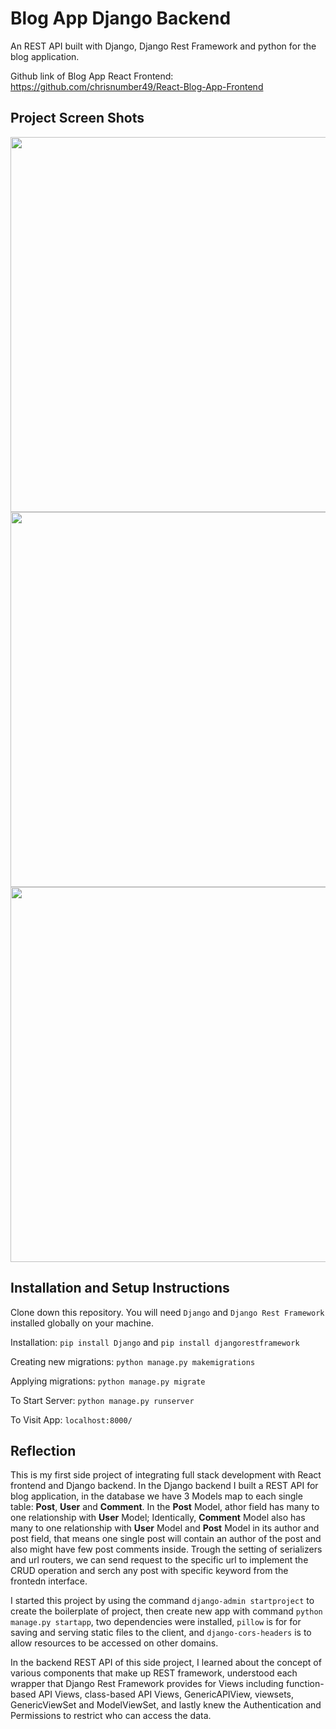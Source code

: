 # Blog App Django Backend

An REST API built with Django, Django Rest Framework and python for the blog application.

Github link of Blog App React Frontend: https://github.com/chrisnumber49/React-Blog-App-Frontend

## Project Screen Shots
<img src="https://github.com/chrisnumber49/DjangoBlogAppBackend/blob/master/screen%20shot/demo1.PNG" width="600" > 
<img src="https://github.com/chrisnumber49/DjangoBlogAppBackend/blob/master/screen%20shot/demo2.PNG" width="600" > 
<img src="https://github.com/chrisnumber49/DjangoBlogAppBackend/blob/master/screen%20shot/demo3.PNG" width="600" > 

## Installation and Setup Instructions

Clone down this repository. You will need `Django` and `Django Rest Framework` installed globally on your machine.  

Installation: `pip install Django` and `pip install djangorestframework`

Creating new migrations: `python manage.py makemigrations`

Applying migrations: `python manage.py migrate`

To Start Server: `python manage.py runserver`  

To Visit App: `localhost:8000/`

## Reflection 

This is my first side project of integrating full stack development with React frontend and Django backend. In the Django backend I built a REST API for blog application, in the database we have 3 Models map to each single table: **Post**, **User** and **Comment**. In the **Post** Model, athor field has many to one relationship with **User** Model; Identically, **Comment** Model also has many to one relationship with **User** Model and **Post** Model in its author and post field, that means one single post will contain an author of the post and also might have few post comments inside. Trough the setting of serializers and url routers, we can send request to the specific url to implement the CRUD operation and serch any post with specific keyword from the frontedn interface.

I started this project by using the command `django-admin startproject` to create the boilerplate of project, then create new app with command `python manage.py startapp`, two dependencies were installed, `pillow` is for for saving and serving static files to the client, and `django-cors-headers` is to allow resources to be accessed on other domains.

In the backend REST API of this side project, I learned about the concept of various components that make up REST framework, understood each wrapper that Django Rest Framework provides for Views including function-based API Views, class-based API Views, GenericAPIView, viewsets, GenericViewSet and ModelViewSet, and lastly knew the Authentication and Permissions to restrict who can access the data.
